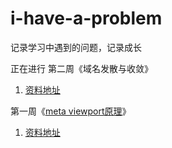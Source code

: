 # i-have-a-problem
记录学习中遇到的问题，记录成长

正在进行 第二周《域名发散与收敛》
1. [资料地址](https://github.com/mynane/i-have-a-problem/issues/2)

第一周《[meta viewport原理](https://github.com/mynane/i-have-a-problem/blob/master/01.meta%20viewport%E5%8E%9F%E7%90%86.md)》
1. [资料地址](https://github.com/mynane/i-have-a-problem/issues/1)
